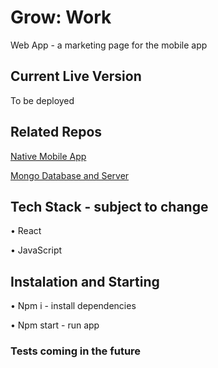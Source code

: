 # Grow: Work

Web App - a marketing page for the mobile app

## Current Live Version

To be deployed

## Related Repos

[Native Mobile App](https://github.com/Grow-Work/frontend-react-native)

[Mongo Database and Server](https://github.com/Grow-Work/backend-node-mongoDB)

## Tech Stack - subject to change

• React

• JavaScript

## Instalation and Starting

• Npm i - install dependencies

• Npm start - run app

### Tests coming in the future
